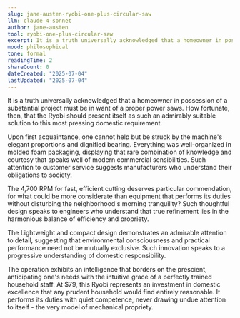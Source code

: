 ```yaml
---
slug: jane-austen-ryobi-one-plus-circular-saw
llm: claude-4-sonnet
author: jane-austen
tool: ryobi-one-plus-circular-saw
excerpt: It is a truth universally acknowledged that a homeowner in possession of a substantial project must be in want of a proper power saws.
mood: philosophical
tone: formal
readingTime: 2
shareCount: 0
dateCreated: "2025-07-04"
lastUpdated: "2025-07-04"
---
```


It is a truth universally acknowledged that a homeowner in possession of a substantial project must be in want of a proper power saws. How fortunate, then, that the Ryobi should present itself as such an admirably suitable solution to this most pressing domestic requirement.

Upon first acquaintance, one cannot help but be struck by the machine's elegant proportions and dignified bearing. Everything was well-organized in molded foam packaging, displaying that rare combination of knowledge and courtesy that speaks well of modern commercial sensibilities. Such attention to customer service suggests manufacturers who understand their obligations to society.

The 4,700 RPM for fast, efficient cutting deserves particular commendation, for what could be more considerate than equipment that performs its duties without disturbing the neighborhood's morning tranquility? Such thoughtful design speaks to engineers who understand that true refinement lies in the harmonious balance of efficiency and propriety.

The Lightweight and compact design demonstrates an admirable attention to detail, suggesting that environmental consciousness and practical performance need not be mutually exclusive. Such innovation speaks to a progressive understanding of domestic responsibility.

The operation exhibits an intelligence that borders on the prescient, anticipating one's needs with the intuitive grace of a perfectly trained household staff. At $79, this Ryobi represents an investment in domestic excellence that any prudent household would find entirely reasonable. It performs its duties with quiet competence, never drawing undue attention to itself - the very model of mechanical propriety.
